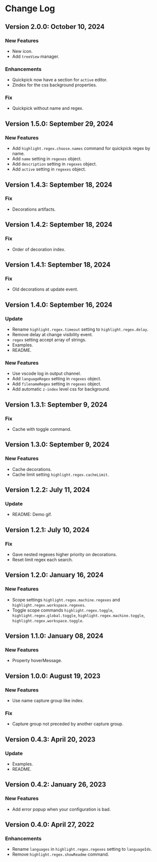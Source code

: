 # Change Log

## Version 2.0.0: October 10, 2024
### New Features
* New icon.
* Add `treeView` manager.
### Enhancements
* Quickpick now have a section for `active` editor.
* Zindex for the css background properties.
### Fix
* Quickpick without name and regex.

## Version 1.5.0: September 29, 2024
### New Features
* Add `highlight.regex.choose.names` command for quickpick regex by name.
* Add `name` setting in `regexes` object.
* Add `description` setting in `regexes` object.
* Add `active` setting in `regexes` object.

## Version 1.4.3: September 18, 2024
### Fix
* Decorations artifacts.

## Version 1.4.2: September 18, 2024
### Fix
* Order of decoration index.

## Version 1.4.1: September 18, 2024
### Fix
* Old decorations at update event.

## Version 1.4.0: September 16, 2024
### Update
* Rename `highlight.regex.timeout` setting to `highlight.regex.delay`.
* Remove delay at change visibility event.
* `regex` setting accept array of strings.
* Examples.
* README.
### New Features
* Use vscode log in output channel.
* Add `languageRegex` setting in `regexes` object.
* Add `filenameRegex` setting in `regexes` object.
* Add automatic `z-index` level css for background.

## Version 1.3.1: September 9, 2024
### Fix
* Cache with toggle command.

## Version 1.3.0: September 9, 2024
### New Features
* Cache decorations.
* Cache limit setting `highlight.regex.cacheLimit`.

## Version 1.2.2: July 11, 2024
### Update
* README: Demo gif.

## Version 1.2.1: July 10, 2024
### Fix
* Gave nested regexes higher priority on decorations.
* Reset limit regex each search.

## Version 1.2.0: January 16, 2024
### New Features
* Scope settings `highlight.regex.machine.regexes` and `highlight.regex.workspace.regexes`.
* Toggle scope commands `highlight.regex.toggle`, `highlight.regex.global.toggle`, `highlight.regex.machine.toggle`, `highlight.regex.workspace.toggle`.

## Version 1.1.0: January 08, 2024
### New Features
* Property hoverMessage.

## Version 1.0.0: August 19, 2023
### New Features
* Use name capture group like index.
### Fix
* Capture group not preceded by another capture group.

## Version 0.4.3: April 20, 2023
### Update
* Examples.
* README.

## Version 0.4.2: January 26, 2023
### New Features
* Add error popup when your configuration is bad.

## Version 0.4.0: April 27, 2022
### Enhancements
* Rename `languages` in `highlight.regex.regexes` setting to `languageIds`.
* Remove `highlight.regex.showReadme` command.